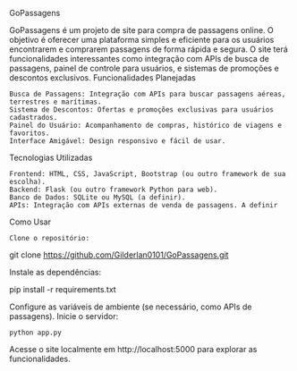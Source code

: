 GoPassagens

GoPassagens é um projeto de site para compra de passagens online. O objetivo é oferecer uma plataforma simples e eficiente para os usuários encontrarem e comprarem passagens de forma rápida e segura. O site terá funcionalidades interessantes como integração com APIs de busca de passagens, painel de controle para usuários, e sistemas de promoções e descontos exclusivos.
Funcionalidades Planejadas

    Busca de Passagens: Integração com APIs para buscar passagens aéreas, terrestres e marítimas.
    Sistema de Descontos: Ofertas e promoções exclusivas para usuários cadastrados.
    Painel do Usuário: Acompanhamento de compras, histórico de viagens e favoritos.
    Interface Amigável: Design responsivo e fácil de usar.

Tecnologias Utilizadas

    Frontend: HTML, CSS, JavaScript, Bootstrap (ou outro framework de sua escolha).
    Backend: Flask (ou outro framework Python para web).
    Banco de Dados: SQLite ou MySQL (a definir).
    APIs: Integração com APIs externas de venda de passagens. A definir

Como Usar

    Clone o repositório:

git clone https://github.com/Gilderlan0101/GoPassagens.git

Instale as dependências:

pip install -r requirements.txt

Configure as variáveis de ambiente (se necessário, como APIs de passagens).
Inicie o servidor:

    python app.py

Acesse o site localmente em http://localhost:5000 para explorar as funcionalidades.
